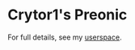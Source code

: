 # Crytor1's Preonic
For full details, see my [userspace](https://github.com/Cryptor1/qmk_firmware/tree/master/users/cryptor1).
